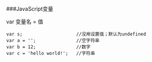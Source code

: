 ###JavaScript变量

var 变量名 = 值

    var s;                    //没用设置值；默认为undefined
    var a = '';               //空字符串
    var b = 12;               //数字
    var c = 'hello world!';   //字符串
